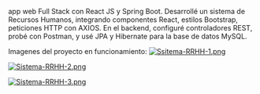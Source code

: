  app web Full Stack con React JS y Spring Boot. Desarrollé un sistema de Recursos Humanos, integrando componentes React, estilos Bootstrap, peticiones HTTP con AXIOS. En el backend, configuré controladores REST, probé con Postman, y usé JPA y Hibernate para la base de datos MySQL.

Imagenes del proyecto en funcionamiento:
[![Ssitema-RRHH-1.png](https://i.postimg.cc/HkxBsQr1/Ssitema-RRHH-1.png)](https://postimg.cc/crpQFt7F)

[![Sistema-RRHH-2.png](https://i.postimg.cc/rmS9YjPx/Sistema-RRHH-2.png)](https://postimg.cc/vgZ94rMZ)

[![Sistema-RRHH-3.png](https://i.postimg.cc/8cNb8v23/Sistema-RRHH-3.png)](https://postimg.cc/62bZn85L)
